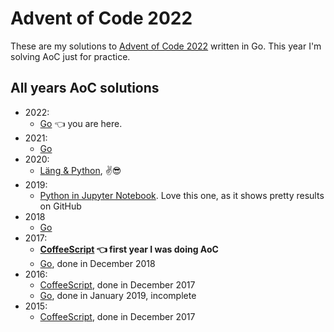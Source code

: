 # Advent of Code 2022

These are my solutions to [Advent of Code 2022](https://adventofcode.com/2022) written in Go.
This year I'm solving AoC just for practice.

## All years AoC solutions

* 2022:
  * [Go](https://github.com/metalim/metalim.adventofcode.2022.go) 👈 you are here.
* 2021:
  * [Go](https://github.com/metalim/metalim.adventofcode.2021.go)
* 2020:
  * [Läng & Python](https://github.com/metalim/metalim.adventofcode.2020.lang), ✌😎
* 2019:
  * [Python in Jupyter Notebook](https://github.com/metalim/metalim.adventofcode.2019.python). Love this one, as it shows pretty results on GitHub
* 2018
  * [Go](https://github.com/metalim/metalim.adventofcode.2018.go)
* 2017:
  * **[CoffeeScript](https://github.com/metalim/metalim.adventofcode.2017) 👈 first year I was doing AoC**
  * [Go](https://github.com/metalim/metalim.adventofcode.2017.go), done in December 2018
* 2016:
  * [CoffeeScript](https://github.com/metalim/metalim.adventofcode.2016), done in December 2017
  * [Go](https://github.com/metalim/metalim.adventofcode.2016.go), done in January 2019, incomplete
* 2015:
  * [CoffeeScript](https://github.com/metalim/metalim.adventofcode.2015), done in December 2017
